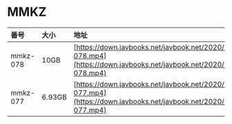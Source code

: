 # MMKZ

| 番号 | 大小 | 地址 |
| :--- | :--- | :--- |
| mmkz-078 | 10GB | [https://down.javbooks.net/javbook.net/2020/06/22/mmkz-078.mp4](https://down.javbooks.net/javbook.net/2020/06/22/mmkz-078.mp4) |
| mmkz-077 | 6.93GB | [https://down.javbooks.net/javbook.net/2020/06/20/mmkz-077.mp4](https://down.javbooks.net/javbook.net/2020/06/20/mmkz-077.mp4) |




